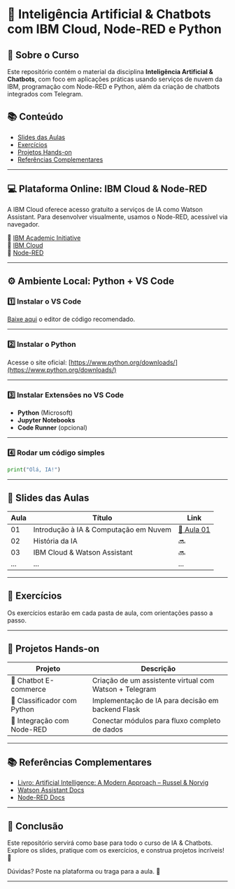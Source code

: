 
# 🤖 Inteligência Artificial & Chatbots com IBM Cloud, Node-RED e Python

## 📌 Sobre o Curso
Este repositório contém o material da disciplina **Inteligência Artificial & Chatbots**, com foco em aplicações práticas usando serviços de nuvem da IBM, programação com Node-RED e Python, além da criação de chatbots integrados com Telegram.

## 📚 Conteúdo
- [Slides das Aulas](#slides-das-aulas)
- [Exercícios](#exercícios)
- [Projetos Hands-on](#projetos-hands-on)
- [Referências Complementares](#referências-complementares)

---

## 💻 Plataforma Online: IBM Cloud & Node-RED
A IBM Cloud oferece acesso gratuito a serviços de IA como Watson Assistant. Para desenvolver visualmente, usamos o Node-RED, acessível via navegador.

🔗 [IBM Academic Initiative](https://www.ibm.com/academic/home)  
🔗 [IBM Cloud](https://cloud.ibm.com)  
🔗 [Node-RED](https://nodered.org)

---

## ⚙️ Ambiente Local: Python + VS Code

### 1️⃣ Instalar o VS Code
[Baixe aqui](https://code.visualstudio.com/) o editor de código recomendado.

---

### 2️⃣ Instalar o Python
Acesse o site oficial: [https://www.python.org/downloads/](https://www.python.org/downloads/)

---

### 3️⃣ Instalar Extensões no VS Code
- **Python** (Microsoft)
- **Jupyter Notebooks**
- **Code Runner** (opcional)

---

### 4️⃣ Rodar um código simples
```python
print("Olá, IA!")
```

---

## 🚀 Slides das Aulas

| Aula | Título | Link |
|------|--------|------|
| 01 | Introdução à IA & Computação em Nuvem | [📄 Aula 01](aulas/aula01-introducao-ia/README.md) |
| 02 | História da IA | 🔜 |
| 03 | IBM Cloud & Watson Assistant | 🔜 |
| ... | ... | ... |

---

## 📝 Exercícios

Os exercícios estarão em cada pasta de aula, com orientações passo a passo.

---

## 🔨 Projetos Hands-on

| Projeto | Descrição |
|--------|-----------|
| 🤖 Chatbot E-commerce | Criação de um assistente virtual com Watson + Telegram |
| 🧠 Classificador com Python | Implementação de IA para decisão em backend Flask |
| 🔗 Integração com Node-RED | Conectar módulos para fluxo completo de dados |

---

## 📚 Referências Complementares

- [Livro: Artificial Intelligence: A Modern Approach – Russel & Norvig](http://aima.cs.berkeley.edu/)
- [Watson Assistant Docs](https://cloud.ibm.com/docs/watson-assistant)
- [Node-RED Docs](https://nodered.org/docs/)

---

## 🎯 Conclusão
Este repositório servirá como base para todo o curso de IA & Chatbots.  
Explore os slides, pratique com os exercícios, e construa projetos incríveis! 🚀

Dúvidas? Poste na plataforma ou traga para a aula. 💬

---


